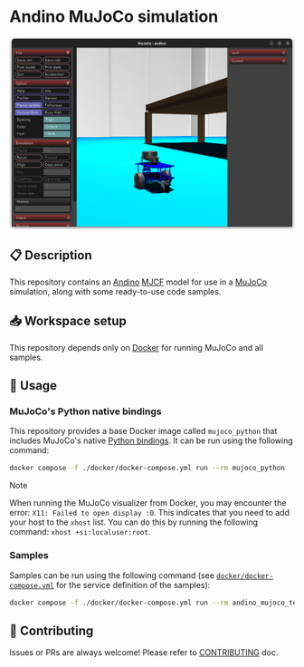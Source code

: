 # Andino MuJoCo simulation

<img src=docs/andino_mujoco.png width=700 />

## :clipboard: Description

This repository contains an [Andino](https://github.com/Ekumen-OS/andino) [MJCF](https://mujoco.readthedocs.io/en/latest/modeling.html) model for use  in a [MuJoCo](https://mujoco.readthedocs.io/en/latest/overview.html) simulation, along with some ready-to-use code samples.

## :inbox_tray: Workspace setup

This repository depends only on [Docker](https://www.docker.com/) for running MuJoCo and all samples.

## :rocket: Usage

### MuJoCo's Python native bindings

This repository provides a base Docker image called `mujoco_python` that includes MuJoCo's native [Python bindings](https://mujoco.readthedocs.io/en/latest/python.html). It can be run using the following command:

``` bash
docker compose -f ./docker/docker-compose.yml run --rm mujoco_python
```

> [!NOTE]
> When running the MuJoCo visualizer from Docker, you may encounter the error: `X11: Failed to open display :0`. This indicates that you need to add your host to the `xhost` list.
> You can do this by running the following command: `xhost +si:localuser:root`.

### Samples

Samples can be run using the following command (see [`docker/docker-compose.yml`](docker/docker-compose.yml) for the service definition of the samples):

``` bash
docker compose -f ./docker/docker-compose.yml run --rm andino_mujoco_teleoperation
```

## :raised_hands: Contributing

Issues or PRs are always welcome! Please refer to [CONTRIBUTING](CONTRIBUTING.md) doc.

